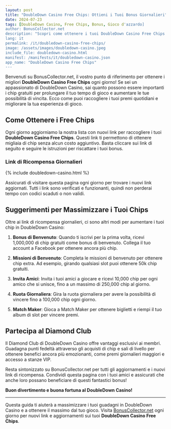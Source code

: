 ```yaml
---
layout: post
title: "DoubleDown Casino Free Chips: Ottieni i Tuoi Bonus Giornalieri"
date: 2024-07-23
tags: [DoubleDown Casino, Free Chips, Bonus, Gioco d'azzardo]
author: BonusCollector.net
description: "Scopri come ottenere i tuoi DoubleDown Casino Free Chips giornalieri e massimizza il divertimento con i nostri link di ricompensa."
lang: it
permalink: /it/doubledown-casino-free-chips/
image: /assets/images/doubledown-casino.jpeg
include_file: doubledown-casino.html
manifest: /manifests/it/doubledown-casino.json
app_name: "DoubleDown Casino Free Chips"
---
```


Benvenuti su BonusCollector.net, il vostro punto di riferimento per ottenere i migliori **DoubleDown Casino Free Chips** ogni giorno! Se sei un appassionato di DoubleDown Casino, sai quanto possono essere importanti i chip gratuiti per prolungare il tuo tempo di gioco e aumentare le tue possibilità di vincita. Ecco come puoi raccogliere i tuoi premi quotidiani e migliorare la tua esperienza di gioco.

## Come Ottenere i Free Chips

Ogni giorno aggiorniamo la nostra lista con nuovi link per raccogliere i tuoi **DoubleDown Casino Free Chips**. Questi link ti permettono di ottenere migliaia di chip senza alcun costo aggiuntivo. Basta cliccare sui link di seguito e seguire le istruzioni per riscattare i tuoi bonus.

### Link di Ricompensa Giornalieri

{% include doubledown-casino.html %}

Assicurati di visitare questa pagina ogni giorno per trovare i nuovi link aggiornati. Tutti i link sono verificati e funzionanti, quindi non perderai tempo con codici scaduti o non validi.

## Suggerimenti per Massimizzare i Tuoi Chips

Oltre ai link di ricompensa giornalieri, ci sono altri modi per aumentare i tuoi chip in DoubleDown Casino:

1. **Bonus di Benvenuto**: Quando ti iscrivi per la prima volta, ricevi 1,000,000 di chip gratuiti come bonus di benvenuto. Collega il tuo account a Facebook per ottenere ancora più chip.
   
2. **Missioni di Benvenuto**: Completa le missioni di benvenuto per ottenere chip extra. Ad esempio, girando qualsiasi slot puoi ottenere 50k chip gratuiti.

3. **Invita Amici**: Invita i tuoi amici a giocare e ricevi 10,000 chip per ogni amico che si unisce, fino a un massimo di 250,000 chip al giorno.

4. **Ruota Giornaliera**: Gira la ruota giornaliera per avere la possibilità di vincere fino a 100,000 chip ogni giorno.

5. **Match Maker**: Gioca a Match Maker per ottenere biglietti e riempi il tuo album di slot per vincere premi.

## Partecipa al Diamond Club

Il Diamond Club di DoubleDown Casino offre vantaggi esclusivi ai membri. Guadagna punti fedeltà attraverso gli acquisti di chip e sali di livello per ottenere benefici ancora più emozionanti, come premi giornalieri maggiori e accesso a stanze VIP.

Resta sintonizzato su BonusCollector.net per tutti gli aggiornamenti e i nuovi link di ricompensa. Condividi questa pagina con i tuoi amici e assicurati che anche loro possano beneficiare di questi fantastici bonus!

**Buon divertimento e buona fortuna al DoubleDown Casino!**

---

Questa guida ti aiuterà a massimizzare i tuoi guadagni in DoubleDown Casino e a ottenere il massimo dal tuo gioco. Visita [BonusCollector.net](https://www.bonuscollector.net/it/) ogni giorno per nuovi link e aggiornamenti sui tuoi **DoubleDown Casino Free Chips**.